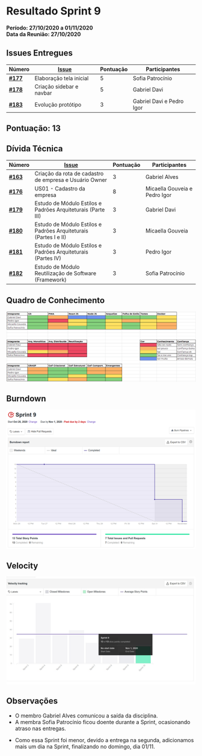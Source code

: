 # Resultado Sprint 9

**Período: 27/10/2020 a 01/11/2020**<br>
**Data da Reunião: 27/10/2020**

## Issues Entregues
| Número                                                             | [Issue](Modeling/objeto?id=Issue)                                                                                                             | Pontuação | Participantes           |
| ------------------------------------------------------------------ | --------------------------------------------------------------------------------------------------------------------------------------------- | --------- | ----------------------- |
| [**#177**](https://github.com/UnBArqDsw/2020.1_G12_Stock/issues/177)  | Elaboração tela inicial  | 5 | Sofia Patrocínio |
| [**#178**](https://github.com/UnBArqDsw/2020.1_G12_Stock/issues/178)  | Criação sidebar e navbar  | 5 | Gabriel Davi |
|  [**#183**](https://github.com/UnBArqDsw/2020.1_G12_Stock/issues/183) | Evolução protótipo  | 3 | Gabriel Davi e Pedro Igor  |

## Pontuação: 13

## Dívida Técnica
| Número | [Issue](Modeling/objeto?id=Issue) | Pontuação | Participantes |
|--------|-----------------------------------|-----------|---------------|
| [**#163**](https://github.com/UnBArqDsw/2020.1_G12_Stock/issues/161)  | Criação da rota de cadastro de empresa e Usuário Owner | 3 | Gabriel Alves |
| [**#176**](https://github.com/UnBArqDsw/2020.1_G12_Stock/issues/176)  | US01 - Cadastro da empresa  | 8 | Micaella Gouveia e Pedro Igor  |
| [**#179**](https://github.com/UnBArqDsw/2020.1_G12_Stock/issues/179)  | Estudo de Módulo Estilos e Padrões Arquiteturais (Parte III)  | 3   | Gabriel Davi  |
|  [**#180**](https://github.com/UnBArqDsw/2020.1_G12_Stock/issues/180) | Estudo de Módulo Estilos e Padrões Arquiteturais (Partes I e II)  | 3 |  Micaella Gouveia |
|  [**#181**](https://github.com/UnBArqDsw/2020.1_G12_Stock/issues/181) | Estudo de Módulo Estilos e Padrões Arquiteturais (Partes IV)  | 3 | Pedro Igor  |
|  [**#182**](https://github.com/UnBArqDsw/2020.1_G12_Stock/issues/182) | Estudo de Módulo Reutilização de Software (Framework) | 3 | Sofia Patrocínio |

## Quadro de Conhecimento
![quadro 9](../../assets/img/Sprints/metricas/quadroS9.png)

## Burndown
![burndown 9](../../assets/img/Sprints/metricas/burndownS9.png)

## Velocity
![velocity 9](../../assets/img/Sprints/metricas/velocityS9.jpg)


## Observações
* O membro Gabriel Alves comunicou a saída da disciplina.
* A membra Sofia Patrocínio ficou doente durante a Sprint, ocasionando atraso nas entregas. 
- Como essa Sprint foi menor, devido a entrega na segunda, adicionamos mais um dia na Sprint, finalizando no domingo, dia 01/11.